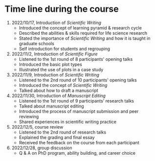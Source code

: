 # Time line during the course

1. 2022/10/17, Introduction of *Scientific Writing*
   * Introduced the concept of learning pyramid & research cycle 
   * Described the abilities & skills required for life science research
   * Stated the importance of *Scientific Writing* and how it is taught in graduate schools
   * Self introduction for students and regrouping
2. 2022/11/2, Introduction of *Scientific Figure*
   * Listened to the 1st round of 8 participants' opening talks
   * Introduced the basic plot types
   * Illustrated the use of plots in a case study
3. 2022/11/9, Introduction of *Scientific Writing*
   * Listened to the 2nd round of 10 participants' opening talks
   * Introduced the concept of *Scientific Writing*
   * Talked about how to draft a manuscript
4. 2022/11/30, Introduction of *Manuscript Editing*
   * Listened to the 1st round of 9 participants' research talks
   * Talked about manuscript editing
   * Introduced the process of manuscript submission and peer reviewing
   * Shared experiences in scientific writing practice
5. 2022/12/5, course review
   * Listened to the 2nd round of research talks
   * Explained the grading and final essay
   * Received the feedback on the course from each participant
6. 2022/12/28, group discussion
   * Q & A on PhD program, ability building, and career choice
